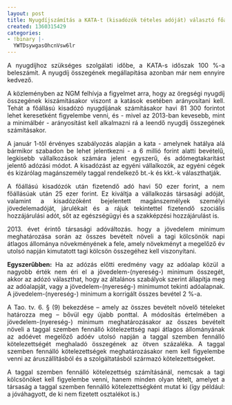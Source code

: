 ```yaml
---
layout: post
title: Nyugdíjszámítás a KATA-t (kisadózók tételes adóját) választó főállásúaknál!
created: 1360315429
categories:
- !binary |-
  YWTDsywgasOhcnVsw6lr
---
```

<p style="text-align: justify;">A nyugdíjhoz szükséges szolgálati időbe, a KATA-s időszak 100 %-a beleszámít. A nyugdíj összegének megállapítása azonban már nem ennyire kedvező.</p><p style="text-align: justify;">A közleményben az NGM felhívja a figyelmet arra, hogy az öregségi nyugdíj összegének kiszámításakor viszont a katások esetében arányosítani kell. Tehát a főállású kisadózó nyugdíjának számításakor havi 81 300 forintot lehet keresetként figyelembe venni, és - mivel az 2013-ban kevesebb, mint a minimálbér - arányosítást kell alkalmazni rá a leendő nyugdíj összegének számításakor.</p><p style="text-align: justify;">A január 1-től érvényes szabályozás alapján a kata - amelynek hatálya alá bármikor szabadon be lehet jelentkezni - a 6 millió forint alatti bevételű, legkisebb vállalkozások számára jelent egyszerű, és adómegtakarítást jelentő adózási módot. A kisadózást az egyéni vállalkozók, az egyéni cégek és kizárólag magánszemély taggal rendelkező bt.-k és kkt.-k választhatják.</p><p style="text-align: justify;">A főállású kisadózók után fizetendő adó havi 50 ezer forint, a nem főállásúak után 25 ezer forint. Ez kiváltja a vállalkozás társasági adóját, valamint a kisadózóként bejelentett magánszemélyek személyi jövedelemadóját, járulékait és a rájuk tekintettel fizetendő szociális hozzájárulási adót, sőt az egészségügyi és a szakképzési hozzájárulást is.</p><p style="text-align: justify;">2013. évet érintő társasági adóváltozás. hogy a jövedelem minimum meghatározása során az összes bevételt növeli a tagi kölcsönök napi átlagos állománya növekményének a fele, amely növekményt a megelőző év utolsó napján kimutatott tagi kölcsön összegéhez kell viszonyítani.</p><p style="text-align: justify;"><strong>Egyszerűbben:</strong> Ha az adózás előtti eredmény vagy az adóalap közül a nagyobb érték nem éri el a jövedelem-(nyereség-) minimum összegét, akkor az adózó választhat, hogy az általános szabályok szerint állapítja meg az adóalapját, vagy a jövedelem-(nyereség-) minimumot tekinti adóalapnak. A jövedelem-(nyereség-) minimum a korrigált összes bevétel 2 %-a.</p><p style="text-align: justify;">A Tao. tv. 6. § (9) bekezdése – amely az összes bevételt növelő tételeket határozza meg – bővül egy újabb ponttal. A módosítás értelmében a jövedelem-(nyereség-) minimum meghatározásakor az összes bevételt növeli a taggal szemben fennálló kötelezettség napi átlagos állományának az adóévet megelőző adóév utolsó napján a taggal szemben fennálló kötelezettségét meghaladó összegének az ötven százaléka. A taggal szemben fennálló kötelezettségek meghatározásakor nem kell figyelembe venni az áruszállításból és a szolgáltatásból származó kötelezettségeket.</p><p style="text-align: justify;">A taggal szemben fennálló kötelezettség számításánál, nemcsak a tagi kölcsönöket kell figyelembe venni, hanem minden olyan tételt, amelyet a társaság a taggal szemben fennálló kötelezettségként mutat ki (így például: a jóváhagyott, de ki nem fizetett osztalékot is.)</p>
